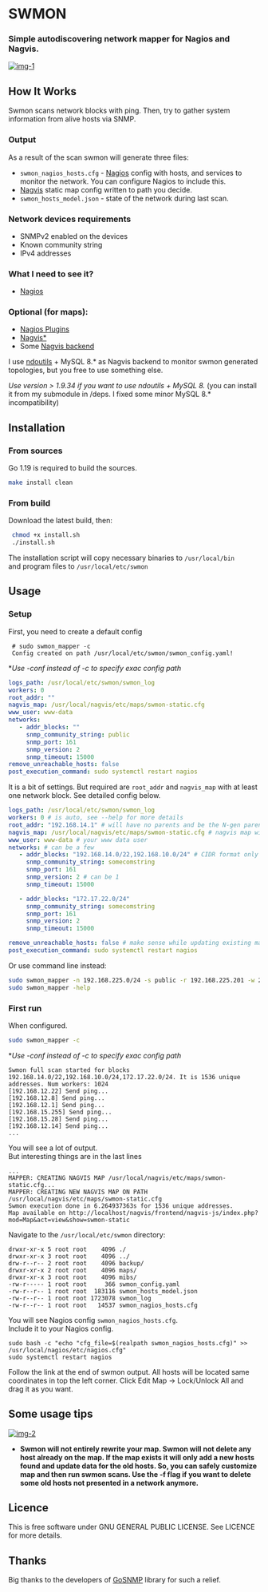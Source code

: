 # SWMON
### Simple autodiscovering network mapper for Nagios and Nagvis.

<a href="https://imgbb.com/"><img src="https://i.ibb.co/M9tFTvh/img-1.png" alt="img-1" border="0"></a>

## How It Works
Swmon scans network blocks with ping. Then, try to gather system information from alive hosts via SNMP.

### Output
As a result of the scan swmon will generate three files:
- `swmon_nagios_hosts.cfg` - [Nagios](https://github.com/NagiosEnterprises/nagioscore)
  config with hosts, and services to monitor the network.
  You can configure Nagios to include this.
- [Nagvis](https://github.com/NagVis/nagvis) static map config written to path you decide.
- `swmon_hosts_model.json` - state of the network during last scan.

### Network devices requirements

- SNMPv2 enabled on the devices
- Known community string
- IPv4 addresses

### What I need to see it?

- [Nagios](https://github.com/NagiosEnterprises/nagioscore)

### Optional (for maps):
- [Nagios Plugins](https://github.com/nagios-plugins/nagios-plugins)
- [Nagvis*](https://github.com/NagVis/nagvis)
- Some [Nagvis backend](http://docs.nagvis.org/1.9/en_US/backends.html)   

I use [ndoutils](https://github.com/NagiosEnterprises/ndoutils) + MySQL 8.* as Nagvis backend to monitor swmon generated topologies, but you free to use something else.

*Use version > 1.9.34 if you want to use ndoutils + MySQL 8.* (you can install it from my submodule in /deps. I fixed some minor MySQL 8.* incompatibility)

## Installation

### From sources
Go 1.19 is required to build the sources.
```bash
make install clean
```

### From build

Download the latest build, then:

```bash
 chmod +x install.sh
 ./install.sh
```

The installation script will copy necessary binaries to `/usr/local/bin`  
and program files to `/usr/local/etc/swmon`

## Usage

### Setup
First, you need to create a default config

```
 # sudo swmon_mapper -c
 Config created on path /usr/local/etc/swmon/swmon_config.yaml!
```

**Use -conf instead of -c to specify exac config path*

```yaml
logs_path: /usr/local/etc/swmon/swmon_log
workers: 0
root_addr: ""
nagvis_map: /usr/local/nagvis/etc/maps/swmon-static.cfg
www_user: www-data
networks:
   - addr_blocks: ""
     snmp_community_string: public
     snmp_port: 161
     snmp_version: 2
     snmp_timeout: 15000
remove_unreachable_hosts: false
post_execution_command: sudo systemctl restart nagios
```

It is a bit of settings. But required are `root_addr` and `nagvis_map` with at
least one network block. See detailed config below.

```yaml
logs_path: /usr/local/etc/swmon/swmon_log
workers: 0 # is auto, see --help for more details
root_addr: "192.168.14.1" # will have no parents and be the N-gen parent for all other hosts
nagvis_map: /usr/local/nagvis/etc/maps/swmon-static.cfg # nagvis map will created or updated
www_user: www-data # your www data user
networks: # can be a few
   - addr_blocks: "192.168.14.0/22,192.168.10.0/24" # CIDR format only
     snmp_community_string: somecomstring
     snmp_port: 161
     snmp_version: 2 # can be 1
     snmp_timeout: 15000

   - addr_blocks: "172.17.22.0/24"
     snmp_community_string: somecomstring
     snmp_port: 161
     snmp_version: 2
     snmp_timeout: 15000

remove_unreachable_hosts: false # make sense while updating existing maps
post_execution_command: sudo systemctl restart nagios
```

Or use command line instead:

```bash
sudo swmon_mapper -n 192.168.225.0/24 -s public -r 192.168.225.201 -w 256
sudo swmon_mapper -help
```

### First run

When configured.

```bash
sudo swmon_mapper -c
```
**Use -conf instead of -c to specify exac config path*
```
Swmon full scan started for blocks 192.168.14.0/22,192.168.10.0/24,172.17.22.0/24. It is 1536 unique addresses. Num workers: 1024
[192.168.12.22] Send ping...
[192.168.12.8] Send ping...
[192.168.12.1] Send ping...
[192.168.15.255] Send ping...
[192.168.15.28] Send ping...
[192.168.12.14] Send ping...
...
```
You will see a lot of output.  
But interesting things are in the last lines

```
...
MAPPER: CREATING NAGVIS MAP /usr/local/nagvis/etc/maps/swmon-static.cfg...
MAPPER: CREATING NEW NAGVIS MAP ON PATH /usr/local/nagvis/etc/maps/swmon-static.cfg
Swmon execution done in 6.264937363s for 1536 unique addresses.
Map available on http://localhost/nagvis/frontend/nagvis-js/index.php?mod=Map&act=view&show=swmon-static

```
Navigate to the `/usr/local/etc/swmon` directory:
```
drwxr-xr-x 5 root root    4096 ./
drwxr-xr-x 3 root root    4096 ../
drw-r--r-- 2 root root    4096 backup/
drwxr-xr-x 2 root root    4096 maps/
drwxr-xr-x 3 root root    4096 mibs/
-rw-r----- 1 root root     366 swmon_config.yaml
-rw-r--r-- 1 root root  183116 swmon_hosts_model.json
-rw-r--r-- 1 root root 1723078 swmon_log
-rw-r--r-- 1 root root   14537 swmon_nagios_hosts.cfg
```

You will see Nagios config `swmon_nagios_hosts.cfg`.  
Include it to your Nagios config.
```
sudo bash -c "echo "cfg_file=$(realpath swmon_nagios_hosts.cfg)" >> /usr/local/nagios/etc/nagios.cfg"
sudo systemctl restart nagios
```

Follow the link at the end of swmon output. All hosts will be located same coordinates in top the
left corner. Click Edit Map -> Lock/Unlock All and drag it as you want.

## Some usage tips

<a href="https://ibb.co/ZzqLKtj"><img src="https://i.ibb.co/d48W61T/img-2.png" alt="img-2" border="0"></a>

- **Swmon will not entirely rewrite your map. Swmon will not delete any host already on the map.
  If the map exists it will only add a new hosts found and update data for the old hosts.
  So, you can safely customize map and then run swmon scans. Use the -f flag if you want to delete some old hosts not presented in a network anymore.**

## Licence

This is free software under GNU GENERAL PUBLIC LICENSE. See LICENCE for more details.

## Thanks

Big thanks to the developers of [GoSNMP](https://github.com/gosnmp/gosnmp) library for such a relief.
